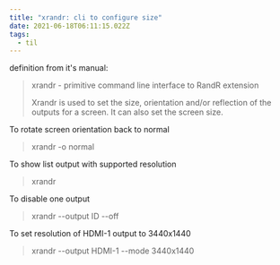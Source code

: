 ```yaml
---
title: "xrandr: cli to configure size"
date: 2021-06-18T06:11:15.022Z
tags:
  - til
---
```

definition from it's manual:

> xrandr - primitive command line interface to RandR extension
>
> Xrandr is used to set the size, orientation and/or reflection of the outputs for a screen. It can also set the screen size.

To rotate screen orientation back to normal

> xrandr -o normal

To show list output with supported resolution

> xrandr

To disable one output

> xrandr --output ID --off

To set resolution of HDMI-1 output to 3440x1440

> xrandr --output HDMI-1 --mode 3440x1440
